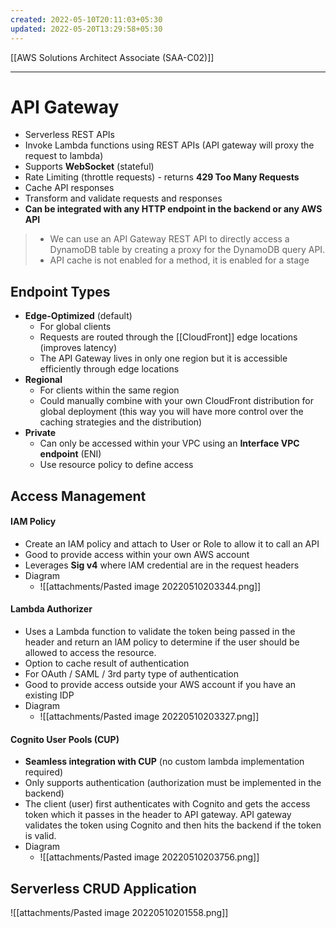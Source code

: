 ```yaml
---
created: 2022-05-10T20:11:03+05:30
updated: 2022-05-20T13:29:58+05:30
---
```

[[AWS Solutions Architect Associate (SAA-C02)]]

---
# API Gateway
- Serverless REST APIs
- Invoke Lambda functions using REST APIs (API gateway will proxy the request to lambda)
- Supports **WebSocket** (stateful)
- Rate Limiting (throttle requests) - returns **429 Too Many Requests**
- Cache API responses
- Transform and validate requests and responses
- **Can be integrated with any HTTP endpoint in the backend or any AWS API**

> - We can use an API Gateway REST API to directly access a DynamoDB table by creating a proxy for the DynamoDB query API.
> - API cache is not enabled for a method, it is enabled for a stage

## Endpoint Types
-   **Edge-Optimized** (default)
    -   For global clients
    -   Requests are routed through the [[CloudFront]] edge locations (improves latency)
    -   The API Gateway lives in only one region but it is accessible efficiently through edge locations
-   **Regional**
    -   For clients within the same region
    -   Could manually combine with your own CloudFront distribution for global deployment (this way you will have more control over the caching strategies and the distribution)
-   **Private**
    -   Can only be accessed within your VPC using an **Interface VPC endpoint** (ENI)
    -   Use resource policy to define access

## Access Management
#### IAM Policy
-   Create an IAM policy and attach to User or Role to allow it to call an API
-   Good to provide access within your own AWS account
-   Leverages **Sig v4** where lAM credential are in the request headers
- Diagram
	- ![[attachments/Pasted image 20220510203344.png]]

#### Lambda Authorizer
-   Uses a Lambda function to validate the token being passed in the header and return an lAM policy to determine if the user should be allowed to access the resource.
-   Option to cache result of authentication
-   For OAuth / SAML / 3rd party type of authentication
- Good to provide access outside your AWS account if you have an existing IDP
- Diagram
	- ![[attachments/Pasted image 20220510203327.png]]

#### Cognito User Pools (CUP)
- **Seamless integration with CUP** (no custom lambda implementation required)
- Only supports authentication (authorization must be implemented in the backend)
- The client (user) first authenticates with Cognito and gets the access token which it passes in the header to API gateway. API gateway validates the token using Cognito and then hits the backend if the token is valid.
- Diagram
	- ![[attachments/Pasted image 20220510203756.png]]

## Serverless CRUD Application
![[attachments/Pasted image 20220510201558.png]]